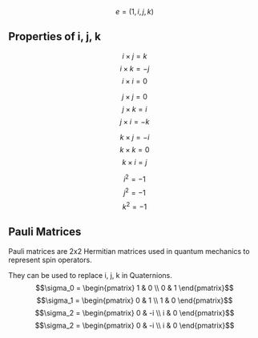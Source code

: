 $$e = (1, i, j, k)$$

## Properties of i, j, k

$$i \times j = k$$
$$i \times k = -j$$
$$i \times i = 0$$

$$j \times j = 0$$
$$j \times k = i$$
$$j \times i = -k$$

$$k \times j = -i$$
$$k \times k = 0$$
$$k \times i = j$$

$$i^2 = -1$$
$$j^2 = -1$$
$$k^2 = -1$$

## Pauli Matrices

Pauli matrices are 2x2 Hermitian matrices used in quantum mechanics to represent spin operators.

They can be used to replace i, j, k in Quaternions.
$$\sigma_0 = \begin{pmatrix}
1 & 0 \\
0 & 1
\end{pmatrix}$$
$$\sigma_1 = \begin{pmatrix}
0 & 1 \\
1 & 0
\end{pmatrix}$$
$$\sigma_2 = \begin{pmatrix}
0 & -i \\
i & 0
\end{pmatrix}$$
$$\sigma_2 = \begin{pmatrix}
0 & -i \\
i & 0
\end{pmatrix}$$
